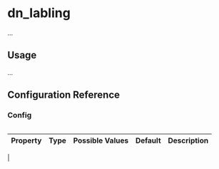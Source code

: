 # dn_labling
...

## Usage
...

## Configuration Reference

### Config
```json
```

| Property                       | Type               | Possible Values                    | Default                              | Description                                                                                                                                                                                                                       |
|--------------------------------|--------------------|------------------------------------|--------------------------------------|-----------------------------------------------------------------------------------------------------------------------------------------------------------------------------------------------------------------------------------|
|
